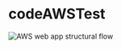 # codeAWSTest

![AWS web app structural flow](https://github.com/user-attachments/assets/82f72445-78f3-4cfb-bb67-b1354df29467)
